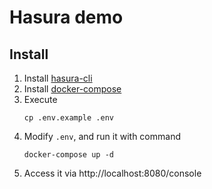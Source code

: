 # Hasura demo

## Install
1. Install [hasura-cli](https://hasura.io/docs/latest/graphql/core/hasura-cli/install-hasura-cli.html)
1. Install [docker-compose](https://docs.docker.com/compose/install/)
1. Execute 
    ```
    cp .env.example .env
    ```
1. Modify `.env`, and run it with command
    ```
    docker-compose up -d
    ```
1. Access it via http://localhost:8080/console

